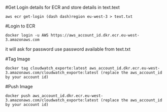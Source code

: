 #Get  Login details for  ECR and store details in text.text
```
aws ecr get-login (dash dash)region eu-west-3 > text.txt
```

#Login to ECR
```
docker login -u AWS https://aws_account_id.dkr.ecr.eu-west-3.amazonaws.com
```
it will ask for password use password available from text.txt

#Tag Image
```
docker tag cloudwatch_exporte:latest aws_account_id.dkr.ecr.eu-west-3.amazonaws.com/cloudwatch_exporte:latest (replace the aws_account_id by your account id)
```

#Push  Image
```
docker push aws_account_id.dkr.ecr.eu-west-3.amazonaws.com/cloudwatch_exporte:latest (replace the aws_account_id by your account id)
```
